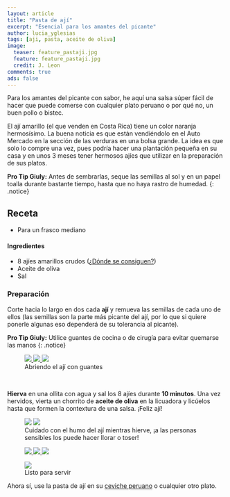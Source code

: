 ```yaml
---
layout: article
title: "Pasta de ají"
excerpt: "Esencial para los amantes del picante"
author: lucia_yglesias
tags: [aji, pasta, aceite de oliva]
image:
  teaser: feature_pastaji.jpg
  feature: feature_pastaji.jpg
  credit: J. Leon
comments: true
ads: false
---
```

> 

Para los amantes del picante con sabor, he aquí una salsa súper fácil de hacer que puede comerse con cualquier plato peruano o por qué no, un buen pollo o bistec.
 
El ají amarillo (el que venden en Costa Rica) tiene un color naranja hermosísimo. La buena noticia es que están vendiéndolo en el Auto Mercado en la sección de las verduras en una bolsa grande. La idea es que solo lo compre una vez, pues podría hacer una plantación pequeña en su casa y en unos 3 meses tener hermosos ajíes que utilizar en la preparación de sus platos.
 
**Pro Tip Giuly:** Antes de sembrarlas, seque las semillas al sol y en un papel toalla durante bastante tiempo, hasta que no haya rastro de humedad.
{: .notice}

## Receta

* Para un frasco mediano

#### Ingredientes
 
* 8 ajíes amarillos crudos ([¿Dónde se consiguen?](/faq))
* Aceite de oliva
* Sal
 
### Preparación
 
Corte hacia lo largo en dos cada **ají** y remueva las semillas de cada uno de ellos (las semillas son la parte más picante del ají, por lo que si quiere ponerle algunas eso dependerá de su tolerancia al picante).

**Pro Tip Giuly:** Utilice guantes de cocina o de cirugía para evitar quemarse las manos
{: .notice}

<figure class="third">
    <a href="/images/post_pastaji_1.jpg"> <img src="/images/post_pastaji_1.jpg"> </a>
	<a href="/images/post_pastaji_2.jpg"> <img src="/images/post_pastaji_2.jpg"> </a>
	<a href="/images/post_pastaji_3.jpg"> <img src="/images/post_pastaji_3.jpg"> </a>
	<figcaption>Abriendo el ají con guantes</figcaption>
</figure>
 <br>
 
**Hierva** en una ollita con agua y sal los 8 ajíes durante **10 minutos**. Una vez hervidos, vierta un chorrito de **aceite de oliva** en la licuadora y licúelos hasta que formen la contextura de una salsa. ¡Feliz ají!

<figure class="half">
    <a href="/images/post_pastaji_4.jpg"><img src="/images/post_pastaji_4.jpg"></a>
    <a href="/images/post_pastaji_5.jpg"><img src="/images/post_pastaji_5.jpg"></a>
    <figcaption>Cuidado con el humo del ají mientras hierve, ¡a las personas sensibles los puede hacer llorar o toser!</figcaption>
</figure>

<figure class="third">
    <a href="/images/post_pastaji_6.jpg"> <img src="/images/post_pastaji_6.jpg"> </a>
	<a href="/images/post_pastaji_7.jpg"> <img src="/images/post_pastaji_7.jpg"> </a>
	<a href="/images/post_pastaji_8.jpg"> <img src="/images/post_pastaji_8.jpg"> </a>

</figure>

<figure>
    <a href="/images/post_pastaji_9.jpg"><img src="/images/post_pastaji_9.jpg"></a>
    <figcaption>Listo para servir</figcaption>
</figure>

Ahora sí, use la pasta de ají en su [ceviche peruano](/ceviche) o cualquier otro plato.


